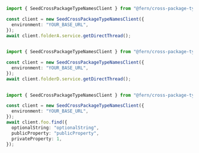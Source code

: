 ```typescript
import { SeedCrossPackageTypeNamesClient } from "@fern/cross-package-type-names";

const client = new SeedCrossPackageTypeNamesClient({
  environment: "YOUR_BASE_URL",
});
await client.folderA.service.getDirectThread();
 
```                        


```typescript
import { SeedCrossPackageTypeNamesClient } from "@fern/cross-package-type-names";

const client = new SeedCrossPackageTypeNamesClient({
  environment: "YOUR_BASE_URL",
});
await client.folderD.service.getDirectThread();
 
```                        


```typescript
import { SeedCrossPackageTypeNamesClient } from "@fern/cross-package-type-names";

const client = new SeedCrossPackageTypeNamesClient({
  environment: "YOUR_BASE_URL",
});
await client.foo.find({
  optionalString: "optionalString",
  publicProperty: "publicProperty",
  privateProperty: 1,
});
 
```                        


